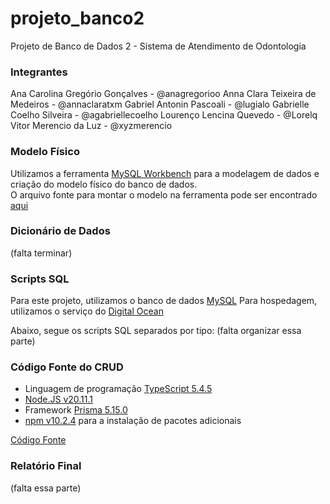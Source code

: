 # projeto_banco2
Projeto de Banco de Dados 2 - Sistema de Atendimento de Odontologia

### Integrantes
Ana Carolina Gregório Gonçalves - @anagregorioo
Anna Clara Teixeira de Medeiros - @annaclaratxm
Gabriel Antonin Pascoali - @lugialo
Gabrielle Coelho Silveira - @agabriellecoelho
Lourenço Lencina Quevedo - @Lorelq
Vitor Merencio da Luz - @xyzmerencio

### Modelo Físico
Utilizamos a ferramenta [MySQL Workbench](https://www.mysql.com/products/workbench/) para a modelagem de dados e criação do modelo físico do banco de dados.<br>
O arquivo fonte para montar o modelo na ferramenta pode ser encontrado [aqui](https://github.com/lugialo/projeto_banco2/blob/main/modelo_fisico/dump_clinica_odonto.mwb)

### Dicionário de Dados
(falta terminar)

### Scripts SQL
Para este projeto, utilizamos o banco de dados [MySQL](https://www.mysql.com/)
Para hospedagem, utilizamos o serviço do [Digital Ocean](https://www.digitalocean.com/)

Abaixo, segue os scripts SQL separados por tipo:
(falta organizar essa parte)

### Código Fonte do CRUD
- Linguagem de programação [TypeScript 5.4.5](https://www.typescriptlang.org/)
- [Node.JS v20.11.1](https://nodejs.org/)
- Framework [Prisma 5.15.0](https://www.prisma.io/)
- [npm v10.2.4](https://www.npmjs.com/) para a instalação de pacotes adicionais

[Código Fonte](https://github.com/lugialo/projeto_banco2/tree/main/backend)

### Relatório Final
(falta essa parte)
